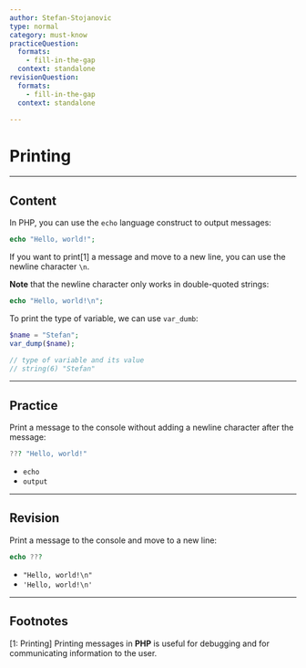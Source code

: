 ```yaml
---
author: Stefan-Stojanovic
type: normal
category: must-know
practiceQuestion:
  formats:
    - fill-in-the-gap
  context: standalone
revisionQuestion:
  formats:
    - fill-in-the-gap
  context: standalone

---
```


# Printing

---

## Content

In PHP, you can use the `echo` language construct to output messages:
```php
echo "Hello, world!";
```

If you want to print[1] a message and move to a new line, you can use the newline character `\n`. 

**Note** that the newline character only works in double-quoted strings:

```php
echo "Hello, world!\n";
```

To print the type of variable, we can use `var_dumb`:
```php
$name = "Stefan";
var_dump($name);

// type of variable and its value
// string(6) "Stefan"
```


---
## Practice

Print a message to the console without adding a newline character after the message:
```php
??? "Hello, world!"
```

- `echo`
- `output`

---

## Revision

Print a message to the console and move to a new line:
```php
echo ???
```

- `"Hello, world!\n"`
- `'Hello, world!\n'`

---
## Footnotes

[1: Printing]
Printing messages in **PHP** is useful for debugging and for communicating information to the user.
